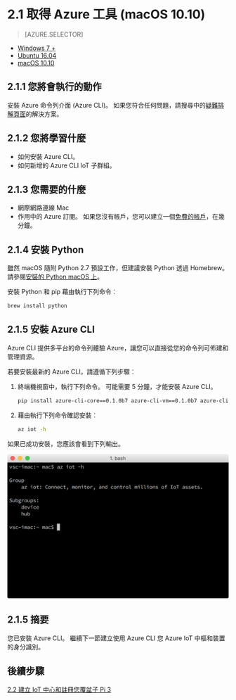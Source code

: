 <properties
 pageTitle="取得 Azure 工具 (macOS 10.10) |Microsoft Azure"
 description="MacOS 上安裝 Python 和 Azure 命令列介面 (Azure CLI)。"
 services="iot-hub"
 documentationCenter=""
 authors="shizn"
 manager="timlt"
 tags=""
 keywords=""/>

<tags
 ms.service="iot-hub"
 ms.devlang="multiple"
 ms.topic="article"
 ms.tgt_pltfrm="na"
 ms.workload="na"
 ms.date="10/21/2016"
 ms.author="xshi"/>

# <a name="21-get-azure-tools-macos-1010"></a>2.1 取得 Azure 工具 (macOS 10.10)

> [AZURE.SELECTOR]
- [Windows 7 +](iot-hub-raspberry-pi-kit-node-lesson2-get-azure-tools-win32.md)
- [Ubuntu 16.04](iot-hub-raspberry-pi-kit-node-lesson2-get-azure-tools-ubuntu.md)
- [macOS 10.10](iot-hub-raspberry-pi-kit-node-lesson2-get-azure-tools-mac.md)

## <a name="211-what-you-will-do"></a>2.1.1 您將會執行的動作

安裝 Azure 命令列介面 (Azure CLI)。 如果您符合任何問題，請搜尋中的[疑難排解頁面](iot-hub-raspberry-pi-kit-node-troubleshooting.md)的解決方案。

## <a name="212-what-you-will-learn"></a>2.1.2 您將學習什麼

- 如何安裝 Azure CLI。
- 如何新增的 Azure CLI IoT 子群組。

## <a name="213-what-you-need"></a>2.1.3 您需要的什麼

- 網際網路連線 Mac
- 作用中的 Azure 訂閱。 如果您沒有帳戶，您可以建立一個[免費的帳戶](https://azure.microsoft.com/free/)，在幾分鐘。

## <a name="214-install-python"></a>2.1.4 安裝 Python

雖然 macOS 隨附 Python 2.7 預設工作，但建議安裝 Python 透過 Homebrew。 請參閱[安裝的 Python macOS 上](http://docs.python-guide.org/en/latest/starting/install/osx/)。

安裝 Python 和 pip 藉由執行下列命令︰

```bash
brew install python
```

## <a name="215-install-the-azure-cli"></a>2.1.5 安裝 Azure CLI

Azure CLI 提供多平台的命令列體驗 Azure，讓您可以直接從您的命令列可佈建和管理資源。 

若要安裝最新的 Azure CLI，請遵循下列步驟︰

1. 終端機視窗中，執行下列命令。 可能需要 5 分鐘，才能安裝 Azure CLI。

    ```bash
    pip install azure-cli-core==0.1.0b7 azure-cli-vm==0.1.0b7 azure-cli-storage==0.1.0b7 azure-cli-role==0.1.0b7 azure-cli-resource==0.1.0b7 azure-cli-profile==0.1.0b7 azure-cli-network==0.1.0b7 azure-cli-iot==0.1.0b7 azure-cli-feedback==0.1.0b7 azure-cli-configure==0.1.0b7 azure-cli-component==0.1.0b7 azure-cli==0.1.0b7
    ```

2. 藉由執行下列命令確認安裝︰

    ```bash
    az iot -h
    ```
  
如果已成功安裝，您應該會看到下列輸出。

![az iot h](media/iot-hub-raspberry-pi-lessons/lesson2/az_iot_help_osx.png)

## <a name="215-summary"></a>2.1.5 摘要

您已安裝 Azure CLI。 繼續下一節建立使用 Azure CLI 您 Azure IoT 中樞和裝置的身分識別。

## <a name="next-steps"></a>後續步驟

[2.2 建立 IoT 中心和註冊您覆盆子 Pi 3](iot-hub-raspberry-pi-kit-node-lesson2-prepare-azure-iot-hub.md)
